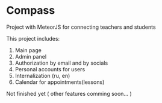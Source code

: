 # Compass
Project with MeteorJS for connecting teachers and students

This project includes:

1. Main page 
2. Admin panel
3. Authorization by email and by socials
4. Personal accounts for users
5. Internalization (ru, en)
6. Calendar for appointments(lessons) 


Not finished yet ( other features comming soon... )
